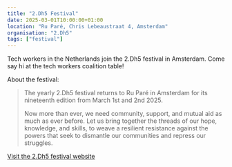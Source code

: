 ```yaml
---
title: "2.Dh5 Festival"
date: 2025-03-01T10:00:00+01:00
location: "Ru Paré, Chris Lebeaustraat 4, Amsterdam"
organisation: "2.Dh5"
tags: ["festival"]
---
```


Tech workers in the Netherlands join the 2.Dh5 festival in Amsterdam. Come say hi at the tech workers coalition table!

About the festival:

> The yearly 2.Dh5 festival returns to Ru Paré in Amsterdam for its nineteenth edition from March 1st and 2nd 2025.
>
> Now more than ever, we need community, support, and mutual aid as much as ever before. Let us bring together the threads of our hope, knowledge, and skills, to weave a resilient resistance against the powers that seek to dismantle our communities and repress our struggles.

[Visit the 2.Dh5 festival website](https://www.2dh5.nl/en/)
